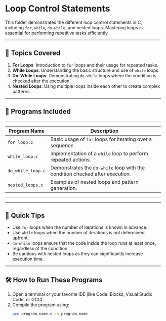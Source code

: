 # Loop Control Statements

This folder demonstrates the different loop control statements in C, including `for`, `while`, `do-while`, and nested loops. Mastering loops is essential for performing repetitive tasks efficiently.

---

## 🚀 **Topics Covered**
1. **For Loops**: Introduction to `for` loops and their usage for repeated tasks.
2. **While Loops**: Understanding the basic structure and use of `while` loops.
3. **Do-While Loops**: Demonstrating `do-while` loops where the condition is checked after the execution.
4. **Nested Loops**: Using multiple loops inside each other to create complex patterns.

---

## 📂 **Programs Included**
 _____________________________________________________________________________________________
| Program Name         | Description                                                                  |
|----------------------|------------------------------------------------------------------------------|
| `for_loop.c`         | Basic usage of `for` loops for iterating over a sequence.                    |
| `while_loop.c`       | Implementation of a `while` loop to perform repeated actions.                |
| `do_while_loop.c`    | Demonstrates the `do-while` loop with the condition checked after execution. |
| `nested_loops.c`     | Examples of nested loops and pattern generation.                             |
-------------------------------------------------------------------------------------------------------

---

## 🌟 **Quick Tips**
- Use `for` loops when the number of iterations is known in advance.
- Use `while` loops when the number of iterations is not determined upfront.
- `do-while` loops ensure that the code inside the loop runs at least once, regardless of the condition.
- Be cautious with nested loops as they can significantly increase execution time.

---

## 🛠 **How to Run These Programs**
1. Open a terminal or your favorite IDE (like Code::Blocks, Visual Studio Code, or GCC).
2. Compile the program using:
   ```bash
   gcc program_name.c -o program_name
